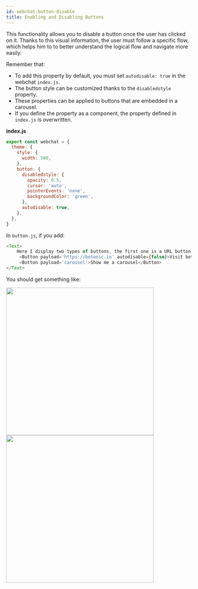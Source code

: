 ```yaml
---
id: webchat-button-disable
title: Enabling and Disabling Buttons
---
```


This functionality allows you to disable a button once the user has clicked on it. Thanks to this visual information, the user must follow a specific flow, which helps him to to better understand the logical flow and navigate more easily.

Remember that:
- To add this property by default, you must set `autodisable: true` in the webchat `index.js`.
- The button style can be customized thanks to the `disabledstyle` property.
- These properties can be applied to buttons that are embedded in a carousel. 
- If you define the property as a component, the property defined in `index.js` is overwritten. 

**index.js**

```javascript
export const webchat = {
  theme: {
    style: {
      width: 500,
    },
    button: {
      disabledstyle: {
        opacity: 0.5,
        cursor: 'auto',
        pointerEvents: 'none',
        backgroundColor: 'green',
      },
      autodisable: true,
    },
  },
}
```


In `button.js`, if you add:

```javascript
<Text>
    Here I display two types of buttons, the first one is a URL button and the second is a payload button:
     <Button payload='https://botonic.io' autodisable={false}>Visit botonic.io</Button>
     <Button payload='carousel'>Show me a carousel</Button>
</Text>
```

You should get something like:

<img src="https://botonic-doc-static.netlify.com/images/webchat/button-enable.png" width="400" />


<img src="https://botonic-doc-static.netlify.com/images/webchat/button-disable.png" width="400" />


